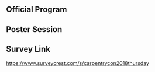 ## Official Program

## Poster Session

## Survey Link

https://www.surveycrest.com/s/carpentrycon2018thursday
